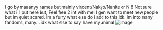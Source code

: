 I go by maaanyy names but mainly vincent/Nakyo/Nanite or N !! Not sure what i'll put here but, Feel free 2 int with me! I gen want to meet new people but im quiet scared. Im a furry what else do i add to this idk. im into many fandoms, many... 
idk what else to say, have my animal
![image]([https://github.com/NAAKY0/NAAKY0/assets/144959712/5eed1cc6-3129-49b7-b8b0-ef3b6f43b997](https://f2.toyhou.se/file/f2-toyhou-se/images/80228697_FHr3blHlY4dRQo5.gif))

